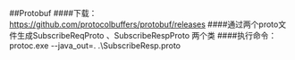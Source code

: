##Protobuf
####下载：https://github.com/protocolbuffers/protobuf/releases
####通过两个proto文件生成SubscribeReqProto 、SubscribeRespProto 两个类
####执行命令：protoc.exe --java_out=. .\SubscribeResp.proto
